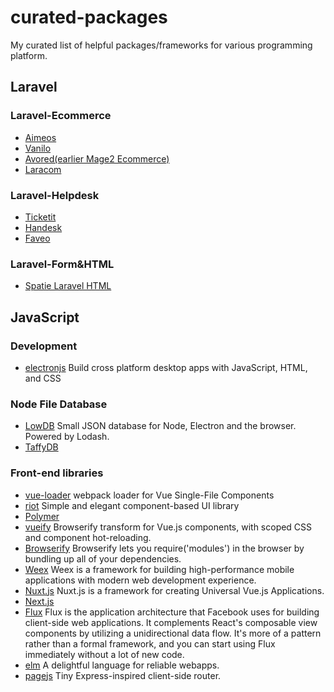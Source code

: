 # curated-packages
My curated list of helpful packages/frameworks for various programming platform.

## Laravel

### Laravel-Ecommerce
* [Aimeos](https://aimeos.org/)
* [Vanilo](https://vanilo.io/)
* [Avored(earlier Mage2 Ecommerce)](https://www.avored.com/)
* [Laracom](https://github.com/jsdecena/laracom)

### Laravel-Helpdesk
* [Ticketit](https://github.com/thekordy/ticketit.git)
* [Handesk](https://github.com/BadChoice/handesk)
* [Faveo](https://github.com/ladybirdweb/faveo-helpdesk)

### Laravel-Form&HTML
* [Spatie Laravel HTML](https://github.com/spatie/laravel-html)

## JavaScript

### Development
* [electronjs](https://electronjs.org/) Build cross platform desktop apps with JavaScript, HTML, and CSS

### Node File Database
* [LowDB](https://github.com/typicode/lowdb) Small JSON database for Node, Electron and the browser. Powered by Lodash. 
* [TaffyDB](http://taffydb.com/)

### Front-end libraries
* [vue-loader](https://github.com/vuejs/vue-loader) webpack loader for Vue Single-File Components
* [riot](https://www.npmjs.com/package/riot) Simple and elegant component-based UI library
* [Polymer](https://www.polymer-project.org/)
* [vueify](https://github.com/vuejs/vueify) Browserify transform for Vue.js components, with scoped CSS and component hot-reloading.
* [Browserify](http://browserify.org/) Browserify lets you require('modules') in the browser by bundling up all of your dependencies.
* [Weex](https://weex.apache.org/guide/index.html) Weex is a framework for building high-performance mobile applications with modern web development experience.
* [Nuxt.js](https://nuxtjs.org/guide) Nuxt.js is a framework for creating Universal Vue.js Applications.
* [Next.js](https://zeit.co/blog/next)
* [Flux](https://facebook.github.io/flux/) Flux is the application architecture that Facebook uses for building client-side web applications. It complements React's composable view components by utilizing a unidirectional data flow. It's more of a pattern rather than a formal framework, and you can start using Flux immediately without a lot of new code.
* [elm](http://elm-lang.org/) A delightful language for reliable webapps.
* [pagejs](https://github.com/visionmedia/page.js) Tiny Express-inspired client-side router.
